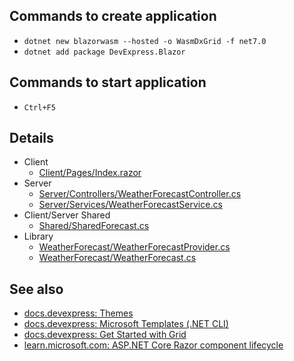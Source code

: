 ## Commands to create application

- `dotnet new blazorwasm --hosted -o WasmDxGrid -f net7.0`
- `dotnet add package DevExpress.Blazor`

## Commands to start application

- `Ctrl+F5`

## Details

- Client
  - [Client/Pages/Index.razor](Client/Pages/Index.razor)
- Server
  - [Server/Controllers/WeatherForecastController.cs](Server/Controllers/WeatherForecastController.cs)
  - [Server/Services/WeatherForecastService.cs](Server/Services/WeatherForecastService.cs)
- Client/Server Shared
  - [Shared/SharedForecast.cs](Shared/SharedForecast.cs)
- Library
  - [WeatherForecast/WeatherForecastProvider.cs](WeatherForecast/WeatherForecastProvider.cs)
  - [WeatherForecast/WeatherForecast.cs](WeatherForecast/WeatherForecast.cs)

## See also

- [docs.devexpress: Themes](https://docs.devexpress.com/Blazor/401523/common-concepts/customize-appearance/themes)
- [docs.devexpress: Microsoft Templates (.NET CLI)](https://docs.devexpress.com/Blazor/402564/get-started/microsoft-templates-nuget-cli)
- [docs.devexpress: Get Started with Grid](https://docs.devexpress.com/Blazor/403625/grid/get-started-with-grid)
- [learn.microsoft.com: ASP.NET Core Razor component lifecycle](https://learn.microsoft.com/en-us/aspnet/core/blazor/components/lifecycle?view=aspnetcore-7.0)
